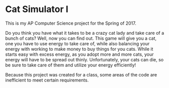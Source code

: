 # Cat Simulator I
This is my AP Computer Science project for the Spring of 2017.

Do you think you have what it takes to be a crazy cat lady and take care of a bunch of cats? Well, now you can find out.
This game will give you a cat, one you have to use energy to take care of, while also balancing your energy with working to make money to buy things for you cats. While it starts easy with excess energy, as you adopt more and more cats, your energy will have to be spread out thinly.
Unfortunately, your cats can die, so be sure to take care of them and utilize your energy efficiently!

Because this project was created for a class, some areas of the code are inefficient to meet certain requirements.
